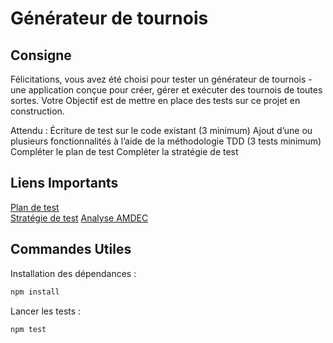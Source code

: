 # Générateur de tournois

## Consigne
Félicitations, vous avez été choisi pour tester un générateur de tournois - une application conçue pour créer, gérer et exécuter des tournois de toutes sortes.
Votre Objectif est de mettre en place des tests sur ce projet en construction.

Attendu :
Écriture de test sur le code existant (3 minimum)
Ajout d’une ou plusieurs fonctionnalités à l’aide de la méthodologie TDD (3 tests minimum)
Compléter le plan de test
Compléter la stratégie de test

## Liens Importants
[Plan de test](https://docs.google.com/document/d/10QT1t7JMA9BUeFubgHT1BVuGRGQMXpmqYJvDGGY95UY/edit?usp=sharing)  
[Stratégie de test](https://docs.google.com/document/d/1Pd2Xyk9KFOGnj_GKHG6a595IKo8ly2sFmEC4XymRK1c/edit?usp=sharing)
[Analyse AMDEC](https://docs.google.com/spreadsheets/d/1xmMfcGIRcU8HpGR-Dqz2D4gxYm8GGWWP_gGQEi4-3a4/edit?usp=sharing)

## Commandes Utiles
Installation des dépendances :
```sh
npm install
```
Lancer les tests :
```sh
npm test
```
